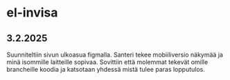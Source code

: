 # el-invisa

## 3.2.2025
Suunniteltiin sivun ulkoasua figmalla. Santeri tekee mobiiliversio näkymää ja minä isommille laitteille sopivaa. Sovittiin että molemmat tekevät omille brancheille koodia ja katsotaan yhdessä mistä tulee paras lopputulos.